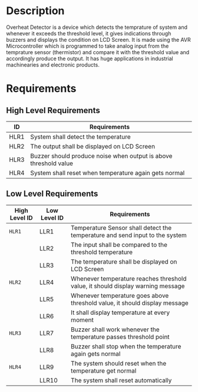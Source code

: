 # Description
Overheat Detector is a device which detects the temprature of system and whenever it exceeds the threshold level, it gives indications through buzzers and displays the condition on LCD Screen. It is made using the AVR Microcontroller which is programmed to take analog input from the temprature sensor (thermistor) and compare it with the threshold value and accordingly produce the output. It has huge applications in industrial machinearies and electronic products. 
# Requirements
## High Level Requirements
|ID| Requirements|
|-------|-------|
|HLR1	|System shall detect the temperature|
|HLR2	|The output shall be displayed on LCD Screen|
|HLR3	|Buzzer should produce noise when output is above threshold value|
|HLR4	|System shall reset when temperature again gets normal|
## Low Level Requirements
|High Level ID|	Low Level ID|	Requirements|
|-----------|---------------|--------|
|`HLR1`| LLR1	|Temperature Sensor shall detect the temperature and send input to the system|
|	 | LLR2	|The input shall be compared to the threshold temperature|
|	 | LLR3	|The temperature shall be displayed on LCD Screen|
|`HLR2`| LLR4	|Whenever temperature reaches threshold value, it should display warning message|
|	   |LLR5	|Whenever temperature goes above threshold value, it should display message|
|	   |LLR6	|It shall display temperature at every moment|
|`HLR3` |LLR7	|Buzzer shall work whenever the temperature passes threshold point|
|	   |LLR8	|Buzzer shall stop when the temperature again gets normal|
|`HLR4` |	LLR9|	The system should reset when the temperature get normal|
|	    |LLR10	|The system shall reset automatically|


